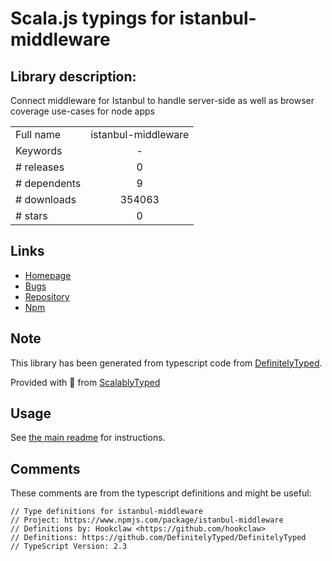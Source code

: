 
# Scala.js typings for istanbul-middleware


## Library description:
Connect middleware for Istanbul to handle server-side as well as browser coverage use-cases for node apps

|                    |                 |
| ------------------ | :-------------: |
| Full name          | istanbul-middleware |
| Keywords           | - |
| # releases         | 0 |
| # dependents       | 9 |
| # downloads        | 354063 |
| # stars            | 0 |

## Links
- [Homepage](https://github.com/gotwarlost/istanbul-middleware#readme)
- [Bugs](https://github.com/gotwarlost/istanbul-middleware/issues)
- [Repository](https://github.com/gotwarlost/istanbul-middleware)
- [Npm](https://www.npmjs.com/package/istanbul-middleware)
    


## Note
This library has been generated from typescript code from [DefinitelyTyped](https://definitelytyped.org).

Provided with :purple_heart: from [ScalablyTyped](https://github.com/oyvindberg/ScalablyTyped)

## Usage
See [the main readme](../../readme.md) for instructions.

## Comments

These comments are from the typescript definitions and might be useful:
```
// Type definitions for istanbul-middleware
// Project: https://www.npmjs.com/package/istanbul-middleware
// Definitions by: Hookclaw <https://github.com/hookclaw>
// Definitions: https://github.com/DefinitelyTyped/DefinitelyTyped
// TypeScript Version: 2.3

```

